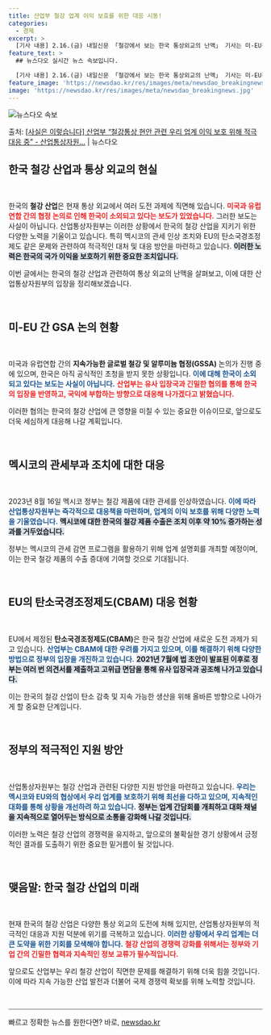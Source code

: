 ```yaml
---
title: 산업부 철강 업계 이익 보호를 위한 대응 시동!
categories:
  - 경제
excerpt: >
  [기사 내용] 2.16.(금) 내일신문 「철강에서 보는 한국 통상외교의 난맥」 기사는 미-EU간 GSA 논의…
feature_text: >
  ## 뉴스다오 실시간 뉴스 속보입니다.

  [기사 내용] 2.16.(금) 내일신문 「철강에서 보는 한국 통상외교의 난맥」 기사는 미-EU간 GSA 논의…
feature_image: 'https://newsdao.kr/res/images/meta/newsdao_breakingnews.jpg'
image: 'https://newsdao.kr/res/images/meta/newsdao_breakingnews.jpg'
---
```


![뉴스다오 속보](https://newsdao.kr/res/images/meta/newsdao_breakingnews.jpg)

<p>출처: <a href="https://newsdao.kr/3176" rel="dofollow">[사실은 이렇습니다] 산업부 “철강통상 현안 관련 우리 업계 이익 보호 위해 적극 대응 중” - 산업통상자원…</a> | 뉴스다오</p>

<h2 data-ke-size="size26">한국 철강 산업과 통상 외교의 현실</h2>

<p data-ke-size="size16">&nbsp;</p>

한국의 <b>철강 산업</b>은 현재 통상 외교에서 여러 도전 과제에 직면해 있습니다. <b><span style="color: #ee2323;">미국과 유럽연합 간의 협정 논의로 인해 한국이 소외되고 있다는 보도가 있었습니다.</span></b> 그러한 보도는 사실이 아닙니다. 산업통상자원부는 이러한 상황에서 한국의 철강 산업을 지키기 위한 다양한 노력을 기울이고 있습니다. 특히 멕시코의 관세 인상 조치와 EU의 탄소국경조정제도 같은 문제와 관련하여 적극적인 대처 및 대응 방안을 마련하고 있습니다. <b><span style="background-color: #21538527;">이러한 노력은 한국의 국가 이익을 보호하기 위한 중요한 조치입니다.</span></b>

이번 글에서는 한국의 철강 산업과 관련하여 통상 외교의 난맥을 살펴보고, 이에 대한 산업통상자원부의 입장을 정리해보겠습니다. 

<p data-ke-size="size16">&nbsp;</p>

<h2 data-ke-size="size26">미-EU 간 GSA 논의 현황</h2>

<p data-ke-size="size16">&nbsp;</p>

미국과 유럽연합 간의 <b>지속가능한 글로벌 철강 및 알루미늄 협정(GSSA)</b> 논의가 진행 중에 있으며, 한국은 아직 공식적인 초청을 받지 못한 상황입니다. <b><span style="color: #1a5490;">이에 대해 한국이 소외되고 있다는 보도는 사실이 아닙니다.</span></b> <b><span style="color: #ee2323;">산업부는 유사 입장국과 긴밀한 협의를 통해 한국의 입장을 반영하고, 국익에 부합하는 방향으로 대응해 나가겠다고 밝혔습니다.</span></b> 

이러한 협의는 한국의 철강 산업에 큰 영향을 미칠 수 있는 중요한 이슈이므로, 앞으로도 더욱 세심하게 대응해 나갈 계획입니다.

<p data-ke-size="size16">&nbsp;</p>

<h2 data-ke-size="size26">멕시코의 관세부과 조치에 대한 대응</h2>

<p data-ke-size="size16">&nbsp;</p>

2023년 8월 16일 멕시코 정부는 철강 제품에 대한 관세를 인상하였습니다. <b><span style="color: #1a5490;">이에 따라 산업통상자원부는 즉각적으로 대응책을 마련하며, 업계의 이익 보호를 위해 다양한 노력을 기울였습니다.</span></b> <b><span style="background-color: #21538527;">멕시코에 대한 한국의 철강 제품 수출은 조치 이후 약 10% 증가하는 성과를 거두었습니다.</span></b> 

정부는 멕시코의 관세 감면 프로그램을 활용하기 위해 업계 설명회를 개최할 예정이며, 이는 한국 철강 제품의 수출 증대에 기여할 것으로 기대됩니다. 

<p data-ke-size="size16">&nbsp;</p>

<h2 data-ke-size="size26">EU의 탄소국경조정제도(CBAM) 대응 현황</h2>

<p data-ke-size="size16">&nbsp;</p>

EU에서 제정된 <b>탄소국경조정제도(CBAM)</b>은 한국 철강 산업에 새로운 도전 과제가 되고 있습니다. <b><span style="color: #1a5490;">산업부는 CBAM에 대한 우려를 가지고 있으며, 이를 해결하기 위해 다양한 방법으로 정부의 입장을 개진하고 있습니다.</span></b> <b><span style="background-color: #21538527;">2021년 7월에 법 초안이 발표된 이후로 정부는 여러 번 의견서를 제출하고 고위급 면담을 통해 유사 입장국과 공조해 나가고 있습니다.</span></b> 

이는 한국의 철강 산업이 탄소 감축 및 지속 가능한 생산을 위해 올바른 방향으로 나아가게 할 중요한 단계입니다.

<p data-ke-size="size16">&nbsp;</p>

<h2 data-ke-size="size26">정부의 적극적인 지원 방안</h2>

<p data-ke-size="size16">&nbsp;</p>

산업통상자원부는 철강 산업과 관련된 다양한 지원 방안을 마련하고 있습니다. <b><span style="color: #1a5490;">우리는 멕시코와 EU와의 협상에서 우리 업계를 보호하기 위해 최선을 다하고 있으며, 지속적인 대화를 통해 상황을 개선하려 하고 있습니다.</span></b> <b><span style="background-color: #21538527;">정부는 업계 간담회를 개최하고 대화 채널을 지속적으로 열어두는 방식으로 소통을 강화해 나갈 것입니다.</span></b>

이러한 노력은 철강 산업의 경쟁력을 유지하고, 앞으로의 불확실한 경기 상황에서 긍정적인 결과를 도출하기 위한 중요한 밑거름이 될 것입니다.

<p data-ke-size="size16">&nbsp;</p>

<h2 data-ke-size="size26">맺음말: 한국 철강 산업의 미래</h2>

<p data-ke-size="size16">&nbsp;</p>

현재 한국의 철강 산업은 다양한 통상 외교의 도전에 처해 있지만, 산업통상자원부의 적극적인 대응과 지원 덕분에 위기를 극복하고 있습니다. <b><span style="color: #1a5490;">이러한 상황에서 우리 업계는 더 큰 도약을 위한 기회를 모색해야 합니다.</span></b> <b><span style="color: #ee2323;">철강 산업의 경쟁력 강화를 위해서는 정부와 기업 간의 긴밀한 협력과 지속적인 정보 교류가 필수적입니다.</span></b>

앞으로도 산업부는 우리 철강 산업이 직면한 문제를 해결하기 위해 더욱 힘쓸 것입니다. 이에 따라 지속 가능한 산업 발전과 더불어 국제 경쟁력 확보를 위해 노력할 것입니다.

<p data-ke-size="size16">&nbsp;</p>

<hr style="height:2px; border:none; background-color:#aaa;" />

<p data-ke-size="size16"></p>
 

빠르고 정확한 뉴스를 원한다면? 바로, <a href="https://newsdao.kr" rel="dofollow">newsdao.kr</a>


